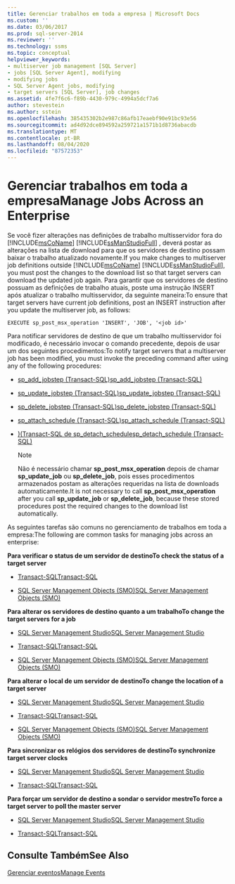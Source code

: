 ```yaml
---
title: Gerenciar trabalhos em toda a empresa | Microsoft Docs
ms.custom: ''
ms.date: 03/06/2017
ms.prod: sql-server-2014
ms.reviewer: ''
ms.technology: ssms
ms.topic: conceptual
helpviewer_keywords:
- multiserver job management [SQL Server]
- jobs [SQL Server Agent], modifying
- modifying jobs
- SQL Server Agent jobs, modifying
- target servers [SQL Server], job changes
ms.assetid: 4fe7f6c6-f89b-4430-979c-4994a5dcf7a6
author: stevestein
ms.author: sstein
ms.openlocfilehash: 385435302b2e987c86afb17eaebf90e91bc93e56
ms.sourcegitcommit: ad4d92dce894592a259721a1571b1d8736abacdb
ms.translationtype: MT
ms.contentlocale: pt-BR
ms.lasthandoff: 08/04/2020
ms.locfileid: "87572353"
---
```

# <a name="manage-jobs-across-an-enterprise"></a><span data-ttu-id="7b621-102">Gerenciar trabalhos em toda a empresa</span><span class="sxs-lookup"><span data-stu-id="7b621-102">Manage Jobs Across an Enterprise</span></span>
  <span data-ttu-id="7b621-103">Se você fizer alterações nas definições de trabalho multisservidor fora do [!INCLUDE[msCoName](../../includes/msconame-md.md)] [!INCLUDE[ssManStudioFull](../../includes/ssmanstudiofull-md.md)] , deverá postar as alterações na lista de download para que os servidores de destino possam baixar o trabalho atualizado novamente.</span><span class="sxs-lookup"><span data-stu-id="7b621-103">If you make changes to multiserver job definitions outside [!INCLUDE[msCoName](../../includes/msconame-md.md)] [!INCLUDE[ssManStudioFull](../../includes/ssmanstudiofull-md.md)], you must post the changes to the download list so that target servers can download the updated job again.</span></span> <span data-ttu-id="7b621-104">Para garantir que os servidores de destino possuam as definições de trabalho atuais, poste uma instrução INSERT após atualizar o trabalho multisservidor, da seguinte maneira:</span><span class="sxs-lookup"><span data-stu-id="7b621-104">To ensure that target servers have current job definitions, post an INSERT instruction after you update the multiserver job, as follows:</span></span>  
  
```  
EXECUTE sp_post_msx_operation 'INSERT', 'JOB', '<job id>'  
```  
  
 <span data-ttu-id="7b621-105">Para notificar servidores de destino de que um trabalho multisservidor foi modificado, é necessário invocar o comando precedente, depois de usar um dos seguintes procedimentos:</span><span class="sxs-lookup"><span data-stu-id="7b621-105">To notify target servers that a multiserver job has been modified, you must invoke the preceding command after using any of the following procedures:</span></span>  
  
-   [<span data-ttu-id="7b621-106">sp_add_jobstep (Transact-SQL)</span><span class="sxs-lookup"><span data-stu-id="7b621-106">sp_add_jobstep (Transact-SQL)</span></span>](/sql/relational-databases/system-stored-procedures/sp-add-jobstep-transact-sql)  
  
-   [<span data-ttu-id="7b621-107">sp_update_jobstep (Transact-SQL)</span><span class="sxs-lookup"><span data-stu-id="7b621-107">sp_update_jobstep (Transact-SQL)</span></span>](/sql/relational-databases/system-stored-procedures/sp-update-jobstep-transact-sql)  
  
-   [<span data-ttu-id="7b621-108">sp_delete_jobstep (Transact-SQL)</span><span class="sxs-lookup"><span data-stu-id="7b621-108">sp_delete_jobstep (Transact-SQL)</span></span>](/sql/relational-databases/system-stored-procedures/sp-delete-jobstep-transact-sql)  
  
-   [<span data-ttu-id="7b621-109">sp_attach_schedule &#40;Transact-SQL&#41;</span><span class="sxs-lookup"><span data-stu-id="7b621-109">sp_attach_schedule &#40;Transact-SQL&#41;</span></span>](/sql/relational-databases/system-stored-procedures/sp-attach-schedule-transact-sql)  
  
-   [<span data-ttu-id="7b621-110">&#41;&#40;Transact-SQL de sp_detach_schedule</span><span class="sxs-lookup"><span data-stu-id="7b621-110">sp_detach_schedule &#40;Transact-SQL&#41;</span></span>](/sql/relational-databases/system-stored-procedures/sp-detach-schedule-transact-sql)  
  
    > [!NOTE]  
    >  <span data-ttu-id="7b621-111">Não é necessário chamar **sp_post_msx_operation** depois de chamar **sp_update_job** ou **sp_delete_job**, pois esses procedimentos armazenados postam as alterações requeridas na lista de downloads automaticamente.</span><span class="sxs-lookup"><span data-stu-id="7b621-111">It is not necessary to call **sp_post_msx_operation** after you call **sp_update_job** or **sp_delete_job**, because these stored procedures post the required changes to the download list automatically.</span></span>  
  
 <span data-ttu-id="7b621-112">As seguintes tarefas são comuns no gerenciamento de trabalhos em toda a empresa:</span><span class="sxs-lookup"><span data-stu-id="7b621-112">The following are common tasks for managing jobs across an enterprise:</span></span>  
  
 <span data-ttu-id="7b621-113">**Para verificar o status de um servidor de destino**</span><span class="sxs-lookup"><span data-stu-id="7b621-113">**To check the status of a target server**</span></span>  
  
-   [<span data-ttu-id="7b621-114">Transact-SQL</span><span class="sxs-lookup"><span data-stu-id="7b621-114">Transact-SQL</span></span>](/sql/relational-databases/system-stored-procedures/sp-help-targetserver-transact-sql)  
  
-   [<span data-ttu-id="7b621-115">SQL Server Management Objects (SMO)</span><span class="sxs-lookup"><span data-stu-id="7b621-115">SQL Server Management Objects (SMO)</span></span>](../../relational-databases/server-management-objects-smo/sql-server-management-objects-smo-programming-guide.md)  
  
 <span data-ttu-id="7b621-116">**Para alterar os servidores de destino quanto a um trabalho**</span><span class="sxs-lookup"><span data-stu-id="7b621-116">**To change the target servers for a job**</span></span>  
  
-   [<span data-ttu-id="7b621-117">SQL Server Management Studio</span><span class="sxs-lookup"><span data-stu-id="7b621-117">SQL Server Management Studio</span></span>](modify-the-target-servers-for-a-job.md)  
  
-   [<span data-ttu-id="7b621-118">Transact-SQL</span><span class="sxs-lookup"><span data-stu-id="7b621-118">Transact-SQL</span></span>](/sql/relational-databases/system-stored-procedures/sp-add-jobserver-transact-sql)  
  
-   [<span data-ttu-id="7b621-119">SQL Server Management Objects (SMO)</span><span class="sxs-lookup"><span data-stu-id="7b621-119">SQL Server Management Objects (SMO)</span></span>](../../relational-databases/server-management-objects-smo/sql-server-management-objects-smo-programming-guide.md)  
  
 <span data-ttu-id="7b621-120">**Para alterar o local de um servidor de destino**</span><span class="sxs-lookup"><span data-stu-id="7b621-120">**To change the location of a target server**</span></span>  
  
-   [<span data-ttu-id="7b621-121">SQL Server Management Studio</span><span class="sxs-lookup"><span data-stu-id="7b621-121">SQL Server Management Studio</span></span>](../sql-server-management-studio-ssms.md)  
  
-   [<span data-ttu-id="7b621-122">Transact-SQL</span><span class="sxs-lookup"><span data-stu-id="7b621-122">Transact-SQL</span></span>](/sql/relational-databases/system-stored-procedures/sp-msx-enlist-transact-sql)  
  
-   [<span data-ttu-id="7b621-123">SQL Server Management Objects (SMO)</span><span class="sxs-lookup"><span data-stu-id="7b621-123">SQL Server Management Objects (SMO)</span></span>](../../relational-databases/server-management-objects-smo/sql-server-management-objects-smo-programming-guide.md)  
  
 <span data-ttu-id="7b621-124">**Para sincronizar os relógios dos servidores de destino**</span><span class="sxs-lookup"><span data-stu-id="7b621-124">**To synchronize target server clocks**</span></span>  
  
-   [<span data-ttu-id="7b621-125">SQL Server Management Studio</span><span class="sxs-lookup"><span data-stu-id="7b621-125">SQL Server Management Studio</span></span>](synchronize-target-server-clocks-sql-server-management-studio.md)  
  
-   [<span data-ttu-id="7b621-126">Transact-SQL</span><span class="sxs-lookup"><span data-stu-id="7b621-126">Transact-SQL</span></span>](/sql/relational-databases/system-stored-procedures/sp-resync-targetserver-transact-sql)  
  
 <span data-ttu-id="7b621-127">**Para forçar um servidor de destino a sondar o servidor mestre**</span><span class="sxs-lookup"><span data-stu-id="7b621-127">**To force a target server to poll the master server**</span></span>  
  
-   [<span data-ttu-id="7b621-128">SQL Server Management Studio</span><span class="sxs-lookup"><span data-stu-id="7b621-128">SQL Server Management Studio</span></span>](force-a-target-server-to-poll-the-master-server.md)  
  
-   [<span data-ttu-id="7b621-129">Transact-SQL</span><span class="sxs-lookup"><span data-stu-id="7b621-129">Transact-SQL</span></span>](/sql/relational-databases/system-stored-procedures/sp-post-msx-operation-transact-sql)  
  
## <a name="see-also"></a><span data-ttu-id="7b621-130">Consulte Também</span><span class="sxs-lookup"><span data-stu-id="7b621-130">See Also</span></span>  
 [<span data-ttu-id="7b621-131">Gerenciar eventos</span><span class="sxs-lookup"><span data-stu-id="7b621-131">Manage Events</span></span>](manage-events.md)  
  
  
